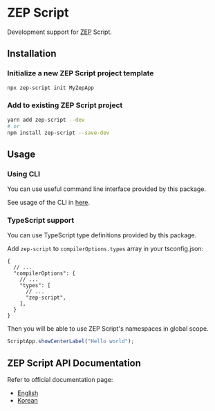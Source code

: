 # ZEP Script

Development support for [ZEP](https://zep.us) Script.

## Installation

### Initialize a new ZEP Script project template

```bash
npx zep-script init MyZepApp
```

### Add to existing ZEP Script project

```bash
yarn add zep-script --dev
# or
npm install zep-script --save-dev
```

## Usage

### Using CLI

You can use useful command line interface provided by this package. 

See usage of the CLI in [here](https://github.com/zep-us/zep-script-sdk/tree/main/packages/zep-script-cli).

### TypeScript support

You can use TypeScript type definitions provided by this package.

Add `zep-script` to `compilerOptions.types` array in your tsconfig.json:

```json5
{
  // ...
  "compilerOptions": {
    // ...
    "types": [
      // ...
      "zep-script",
    ],
  }
}
```

Then you will be able to use ZEP Script's namespaces in global scope.

```ts filename="src/index.ts"
ScriptApp.showCenterLabel("Hello world");
```

## ZEP Script API Documentation

Refer to official documentation page:

- [English](https://docs.zep.us/zep-script)
- [Korean](https://docs-kr.zep.us/zep-script)
